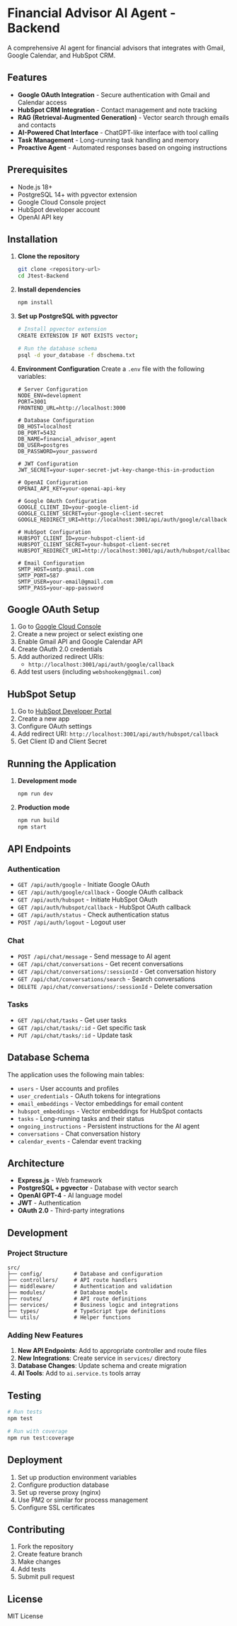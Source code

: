 # Financial Advisor AI Agent - Backend

A comprehensive AI agent for financial advisors that integrates with Gmail, Google Calendar, and HubSpot CRM.

## Features

- **Google OAuth Integration** - Secure authentication with Gmail and Calendar access
- **HubSpot CRM Integration** - Contact management and note tracking
- **RAG (Retrieval-Augmented Generation)** - Vector search through emails and contacts
- **AI-Powered Chat Interface** - ChatGPT-like interface with tool calling
- **Task Management** - Long-running task handling and memory
- **Proactive Agent** - Automated responses based on ongoing instructions

## Prerequisites

- Node.js 18+ 
- PostgreSQL 14+ with pgvector extension
- Google Cloud Console project
- HubSpot developer account
- OpenAI API key

## Installation

1. **Clone the repository**
   ```bash
   git clone <repository-url>
   cd Jtest-Backend
   ```

2. **Install dependencies**
   ```bash
   npm install
   ```

3. **Set up PostgreSQL with pgvector**
   ```bash
   # Install pgvector extension
   CREATE EXTENSION IF NOT EXISTS vector;
   
   # Run the database schema
   psql -d your_database -f dbschema.txt
   ```

4. **Environment Configuration**
   Create a `.env` file with the following variables:
   ```env
   # Server Configuration
   NODE_ENV=development
   PORT=3001
   FRONTEND_URL=http://localhost:3000

   # Database Configuration
   DB_HOST=localhost
   DB_PORT=5432
   DB_NAME=financial_advisor_agent
   DB_USER=postgres
   DB_PASSWORD=your_password

   # JWT Configuration
   JWT_SECRET=your-super-secret-jwt-key-change-this-in-production

   # OpenAI Configuration
   OPENAI_API_KEY=your-openai-api-key

   # Google OAuth Configuration
   GOOGLE_CLIENT_ID=your-google-client-id
   GOOGLE_CLIENT_SECRET=your-google-client-secret
   GOOGLE_REDIRECT_URI=http://localhost:3001/api/auth/google/callback

   # HubSpot Configuration
   HUBSPOT_CLIENT_ID=your-hubspot-client-id
   HUBSPOT_CLIENT_SECRET=your-hubspot-client-secret
   HUBSPOT_REDIRECT_URI=http://localhost:3001/api/auth/hubspot/callback

   # Email Configuration
   SMTP_HOST=smtp.gmail.com
   SMTP_PORT=587
   SMTP_USER=your-email@gmail.com
   SMTP_PASS=your-app-password
   ```

## Google OAuth Setup

1. Go to [Google Cloud Console](https://console.cloud.google.com/)
2. Create a new project or select existing one
3. Enable Gmail API and Google Calendar API
4. Create OAuth 2.0 credentials
5. Add authorized redirect URIs:
   - `http://localhost:3001/api/auth/google/callback`
6. Add test users (including `webshookeng@gmail.com`)

## HubSpot Setup

1. Go to [HubSpot Developer Portal](https://developers.hubspot.com/)
2. Create a new app
3. Configure OAuth settings
4. Add redirect URI: `http://localhost:3001/api/auth/hubspot/callback`
5. Get Client ID and Client Secret

## Running the Application

1. **Development mode**
   ```bash
   npm run dev
   ```

2. **Production mode**
   ```bash
   npm run build
   npm start
   ```

## API Endpoints

### Authentication
- `GET /api/auth/google` - Initiate Google OAuth
- `GET /api/auth/google/callback` - Google OAuth callback
- `GET /api/auth/hubspot` - Initiate HubSpot OAuth
- `GET /api/auth/hubspot/callback` - HubSpot OAuth callback
- `GET /api/auth/status` - Check authentication status
- `POST /api/auth/logout` - Logout user

### Chat
- `POST /api/chat/message` - Send message to AI agent
- `GET /api/chat/conversations` - Get recent conversations
- `GET /api/chat/conversations/:sessionId` - Get conversation history
- `GET /api/chat/conversations/search` - Search conversations
- `DELETE /api/chat/conversations/:sessionId` - Delete conversation

### Tasks
- `GET /api/chat/tasks` - Get user tasks
- `GET /api/chat/tasks/:id` - Get specific task
- `PUT /api/chat/tasks/:id` - Update task

## Database Schema

The application uses the following main tables:
- `users` - User accounts and profiles
- `user_credentials` - OAuth tokens for integrations
- `email_embeddings` - Vector embeddings for email content
- `hubspot_embeddings` - Vector embeddings for HubSpot contacts
- `tasks` - Long-running tasks and their status
- `ongoing_instructions` - Persistent instructions for the AI agent
- `conversations` - Chat conversation history
- `calendar_events` - Calendar event tracking

## Architecture

- **Express.js** - Web framework
- **PostgreSQL + pgvector** - Database with vector search
- **OpenAI GPT-4** - AI language model
- **JWT** - Authentication
- **OAuth 2.0** - Third-party integrations

## Development

### Project Structure
```
src/
├── config/          # Database and configuration
├── controllers/     # API route handlers
├── middleware/      # Authentication and validation
├── modules/         # Database models
├── routes/          # API route definitions
├── services/        # Business logic and integrations
├── types/           # TypeScript type definitions
└── utils/           # Helper functions
```

### Adding New Features

1. **New API Endpoints**: Add to appropriate controller and route files
2. **New Integrations**: Create service in `services/` directory
3. **Database Changes**: Update schema and create migration
4. **AI Tools**: Add to `ai.service.ts` tools array

## Testing

```bash
# Run tests
npm test

# Run with coverage
npm run test:coverage
```

## Deployment

1. Set up production environment variables
2. Configure production database
3. Set up reverse proxy (nginx)
4. Use PM2 or similar for process management
5. Configure SSL certificates

## Contributing

1. Fork the repository
2. Create feature branch
3. Make changes
4. Add tests
5. Submit pull request

## License

MIT License 